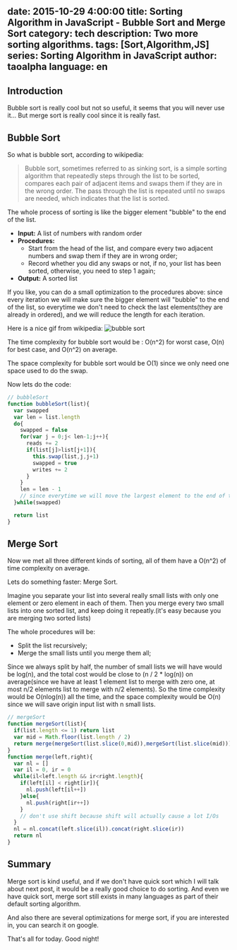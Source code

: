 date: 2015-10-29 4:00:00
title: Sorting Algorithm in JavaScript - Bubble Sort and Merge Sort
category: tech 
description: Two more sorting algorithms.
tags: [Sort,Algorithm,JS] 
series: Sorting Algorithm in JavaScript
author: taoalpha
language: en
---

## Introduction

Bubble sort is really cool but not so useful, it seems that you will never use it... But merge sort is really cool since it is really fast.

## Bubble Sort

So what is bubble sort, according to wikipedia:

> Bubble sort, sometimes referred to as sinking sort, is a simple sorting algorithm that repeatedly steps through the list to be sorted, compares each pair of adjacent items and swaps them if they are in the wrong order. The pass through the list is repeated until no swaps are needed, which indicates that the list is sorted. 

The whole process of sorting is like the bigger element "bubble" to the end of the list.

- **Input:** A list of numbers with random order
- **Procedures:**
  - Start from the head of the list, and compare every two adjacent numbers and swap them if they are in wrong order;
  - Record whether you did any swaps or not, if no, your list has been sorted, otherwise, you need to step 1 again;
- **Output:** A sorted list

If you like, you can do a small optimization to the procedures above: since every iteration we will make sure the bigger element will "bubble" to the end of the list, so everytime we don't need to check the last elements(they are already in ordered), and we will reduce the length for each iteration.

Here is a nice gif from wikipedia: ![bubble sort](https://upload.wikimedia.org/wikipedia/commons/c/c8/Bubble-sort-example-300px.gif)

The time complexity for bubble sort would be : O(n^2) for worst case, O(n) for best case, and O(n^2) on average.

The space complexity for bubble sort would be O(1) since we only need one space used to do the swap.


Now lets do the code:

``` javascript
// bubbleSort
function bubbleSort(list){
  var swapped
  var len = list.length
  do{
    swapped = false
    for(var j = 0;j< len-1;j++){
      reads += 2
      if(list[j]>list[j+1]){
        this.swap(list,j,j+1)
        swapped = true
        writes += 2
      }
    }
    len = len - 1
    // since everytime we will move the largest element to the end of the list, we can reduce the number of iteration without considering the last element every iteration
  }while(swapped)

  return list
}
```

## Merge Sort

Now we met all three different kinds of sorting, all of them have a O(n^2) of time complexity on average.

Lets do something faster: Merge Sort.

Imagine you separate your list into several really small lists with only one element or zero element in each of them. Then you merge every two small lists into one sorted list, and keep doing it repeatly.(it's easy because you are merging two sorted lists)


The whole procedures will be:

- Split the list recursively;
- Merge the small lists until you merge them all;

Since we always split by half, the number of small lists we will have would be log(n), and the total cost would be close to (n / 2 * log(n)) on average(since we have at least 1 element list to merge with zero one, at most n/2 elements list to merge with n/2 elements). So the time complexity would be O(nlog(n)) all the time, and the space complexity would be O(n) since we will save origin input list with n small lists.

``` javascript
// mergeSort
function mergeSort(list){
  if(list.length <= 1) return list
  var mid = Math.floor(list.length / 2)
  return merge(mergeSort(list.slice(0,mid)),mergeSort(list.slice(mid)))
}
function merge(left,right){
  var nl = []
  var il = 0, ir = 0
  while(il<left.length && ir<right.length){
    if(left[il] < right[ir]){
      nl.push(left[il++])
    }else{
      nl.push(right[ir++])
    }
    // don't use shift because shift will actually cause a lot I/Os 
  }
  nl = nl.concat(left.slice(il)).concat(right.slice(ir))
  return nl
}
```

## Summary

Merge sort is kind useful, and if we don't have quick sort which I will talk about next post, it would be a really good choice to do sorting. And even we have quick sort, merge sort still exists in many languages as part of their default sorting algorithm.

And also there are several optimizations for merge sort, if you are interested in, you can search it on google.

That's all for today. Good night!

